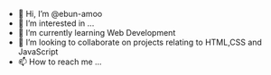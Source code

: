 - 👋 Hi, I’m @ebun-amoo
- 👀 I’m interested in ...
- 🌱 I’m currently learning Web Development
- 💞️ I’m looking to collaborate on projects relating to HTML,CSS and JavaScript
- 📫 How to reach me ...

<!---
ebun-amoo/ebun-amoo is a ✨ special ✨ repository because its `README.md` (this file) appears on your GitHub profile.
You can click the Preview link to take a look at your changes.
--->

